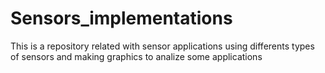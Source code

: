 # Sensors_implementations

This is a repository related with sensor applications using differents types of sensors and making graphics to analize some applications
